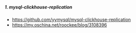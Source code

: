 ##### 1. mysql-clickhouse-replication

- https://github.com/yymysql/mysql-clickhouse-replication
- https://my.oschina.net/roockee/blog/3108396

